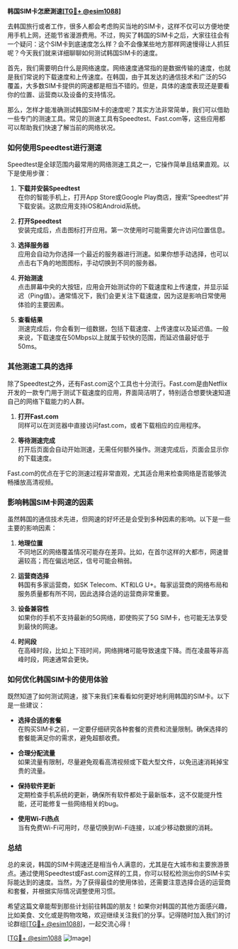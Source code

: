 **韩国SIM卡怎麽測速[[TG💪+ @esim1088](https://t.me/s/esim1088)]**

去韩国旅行或者工作，很多人都会考虑购买当地的SIM卡，这样不仅可以方便地使用手机上网，还能节省漫游费用。不过，购买了韩国的SIM卡之后，大家往往会有一个疑问：这个SIM卡到底速度怎么样？会不会像某些地方那样网速慢得让人抓狂呢？今天我们就来详细聊聊如何测试韩国SIM卡的速度。

首先，我们需要明白什么是网络速度。网络速度通常指的是数据传输的速度，也就是我们常说的下载速度和上传速度。在韩国，由于其发达的通信技术和广泛的5G覆盖，大多数SIM卡提供的网速都是相当不错的。但是，具体的速度表现还是要看你的位置、运营商以及设备的支持情况。

那么，怎样才能准确测试韩国SIM卡的速度呢？其实方法非常简单，我们可以借助一些专门的测速工具。常见的测速工具有Speedtest、Fast.com等，这些应用都可以帮助我们快速了解当前的网络状况。

### 如何使用Speedtest进行测速

Speedtest是全球范围内最常用的网络测速工具之一，它操作简单且结果直观。以下是使用步骤：

1. **下载并安装Speedtest**  
   在你的智能手机上，打开App Store或Google Play商店，搜索“Speedtest”并下载安装。这款应用支持iOS和Android系统。

2. **打开Speedtest**  
   安装完成后，点击图标打开应用。第一次使用时可能需要允许访问位置信息。

3. **选择服务器**  
   应用会自动为你选择一个最近的服务器进行测速。如果你想手动选择，也可以点击右下角的地图图标，手动切换到不同的服务器。

4. **开始测速**  
   点击屏幕中央的大按钮，应用会开始测试你的下载速度和上传速度，并显示延迟（Ping值）。通常情况下，我们会更关注下载速度，因为这是影响日常使用体验的主要因素。

5. **查看结果**  
   测速完成后，你会看到一组数据，包括下载速度、上传速度以及延迟值。一般来说，下载速度在50Mbps以上就属于较快的范围，而延迟值最好低于50ms。

### 其他测速工具的选择

除了Speedtest之外，还有Fast.com这个工具也十分流行。Fast.com是由Netflix开发的一款专门用于测试下载速度的应用，界面简洁明了，特别适合想要快速知道自己的网络下载能力的人群。

1. **打开Fast.com**  
   同样可以在浏览器中直接访问fast.com，或者下载相应的应用程序。

2. **等待测速完成**  
   打开后页面会自动开始测速，无需任何额外操作。测速完成后，页面会显示你的下载速度。

Fast.com的优点在于它的测速过程非常直观，尤其适合用来检查网络是否能够流畅播放高清视频。

### 影响韩国SIM卡网速的因素

虽然韩国的通信技术先进，但网速的好坏还是会受到多种因素的影响。以下是一些主要的影响因素：

1. **地理位置**  
   不同地区的网络覆盖情况可能存在差异。比如，在首尔这样的大都市，网速普遍较高；而在偏远地区，信号可能会稍弱。

2. **运营商选择**  
   韩国有多家运营商，如SK Telecom、KT和LG U+。每家运营商的网络布局和服务质量都有所不同，因此选择合适的运营商非常重要。

3. **设备兼容性**  
   如果你的手机不支持最新的5G网络，即使购买了5G SIM卡，也可能无法享受到最快的网速。

4. **时间段**  
   在高峰时段，比如上下班时间，网络拥堵可能导致速度下降。而在凌晨等非高峰时段，网速通常会更快。

### 如何优化韩国SIM卡的使用体验

既然知道了如何测试网速，接下来我们来看看如何更好地利用韩国的SIM卡。以下是一些建议：

- **选择合适的套餐**  
  在购买SIM卡之前，一定要仔细研究各种套餐的资费和流量限制。确保选择的套餐能满足你的需求，避免超额收费。

- **合理分配流量**  
  如果流量有限制，尽量避免观看高清视频或下载大型文件，以免迅速消耗掉宝贵的流量。

- **保持软件更新**  
  定期检查手机系统的更新，确保所有软件都处于最新版本，这不仅能提升性能，还可能修复一些网络相关的bug。

- **使用Wi-Fi热点**  
  当有免费Wi-Fi可用时，尽量切换到Wi-Fi连接，以减少移动数据的消耗。

### 总结

总的来说，韩国的SIM卡网速还是相当令人满意的，尤其是在大城市和主要旅游景点。通过使用Speedtest或Fast.com这样的工具，你可以轻松检测出你的SIM卡实际能达到的速度。当然，为了获得最佳的使用体验，还需要注意选择合适的运营商和套餐，并根据实际情况调整使用习惯。

希望这篇文章能帮到那些计划前往韩国的朋友！如果你对韩国的其他方面感兴趣，比如美食、文化或是购物攻略，欢迎继续关注我们的分享。记得随时加入我们的讨论群组[[TG💪+ @esim1088](https://t.me/s/esim1088)]，一起交流心得！

[[TG💪+ @esim1088](https://t.me/s/esim1088) ![Image](https://i.postimg.cc/4NQfJmqS/Snipaste-2025-05-13-00-14-12.png)]